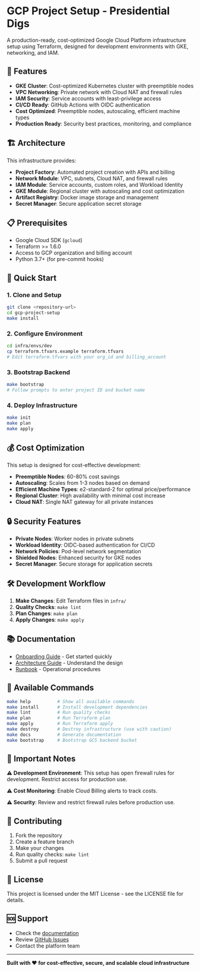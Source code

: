 # GCP Project Setup - Presidential Digs

A production-ready, cost-optimized Google Cloud Platform infrastructure setup using Terraform, designed for development environments with GKE, networking, and IAM.

## 🚀 Features

- **GKE Cluster**: Cost-optimized Kubernetes cluster with preemptible nodes
- **VPC Networking**: Private network with Cloud NAT and firewall rules
- **IAM Security**: Service accounts with least-privilege access
- **CI/CD Ready**: GitHub Actions with OIDC authentication
- **Cost Optimized**: Preemptible nodes, autoscaling, efficient machine types
- **Production Ready**: Security best practices, monitoring, and compliance

## 🏗️ Architecture

This infrastructure provides:
- **Project Factory**: Automated project creation with APIs and billing
- **Network Module**: VPC, subnets, Cloud NAT, and firewall rules
- **IAM Module**: Service accounts, custom roles, and Workload Identity
- **GKE Module**: Regional cluster with autoscaling and cost optimization
- **Artifact Registry**: Docker image storage and management
- **Secret Manager**: Secure application secret storage

## 📋 Prerequisites

- Google Cloud SDK (`gcloud`)
- Terraform >= 1.6.0
- Access to GCP organization and billing account
- Python 3.7+ (for pre-commit hooks)

## 🚀 Quick Start

### 1. Clone and Setup
```bash
git clone <repository-url>
cd gcp-project-setup
make install
```

### 2. Configure Environment
```bash
cd infra/envs/dev
cp terraform.tfvars.example terraform.tfvars
# Edit terraform.tfvars with your org_id and billing_account
```

### 3. Bootstrap Backend
```bash
make bootstrap
# Follow prompts to enter project ID and bucket name
```

### 4. Deploy Infrastructure
```bash
make init
make plan
make apply
```

## 💰 Cost Optimization

This setup is designed for cost-effective development:

- **Preemptible Nodes**: 60-80% cost savings
- **Autoscaling**: Scales from 1-3 nodes based on demand
- **Efficient Machine Types**: e2-standard-2 for optimal price/performance
- **Regional Cluster**: High availability with minimal cost increase
- **Cloud NAT**: Single NAT gateway for all private instances

## 🔒 Security Features

- **Private Nodes**: Worker nodes in private subnets
- **Workload Identity**: OIDC-based authentication for CI/CD
- **Network Policies**: Pod-level network segmentation
- **Shielded Nodes**: Enhanced security for GKE nodes
- **Secret Manager**: Secure storage for application secrets

## 🛠️ Development Workflow

1. **Make Changes**: Edit Terraform files in `infra/`
2. **Quality Checks**: `make lint`
3. **Plan Changes**: `make plan`
4. **Apply Changes**: `make apply`

## 📚 Documentation

- [Onboarding Guide](docs/ONBOARDING.md) - Get started quickly
- [Architecture Guide](docs/ARCHITECTURE.md) - Understand the design
- [Runbook](docs/RUNBOOK.md) - Operational procedures

## 🔧 Available Commands

```bash
make help          # Show all available commands
make install       # Install development dependencies
make lint          # Run quality checks
make plan          # Run Terraform plan
make apply         # Run Terraform apply
make destroy       # Destroy infrastructure (use with caution)
make docs          # Generate documentation
make bootstrap     # Bootstrap GCS backend bucket
```

## 🚨 Important Notes

⚠️ **Development Environment**: This setup has open firewall rules for development. Restrict access for production use.

⚠️ **Cost Monitoring**: Enable Cloud Billing alerts to track costs.

⚠️ **Security**: Review and restrict firewall rules before production use.

## 🤝 Contributing

1. Fork the repository
2. Create a feature branch
3. Make your changes
4. Run quality checks: `make lint`
5. Submit a pull request

## 📄 License

This project is licensed under the MIT License - see the LICENSE file for details.

## 🆘 Support

- Check the [documentation](docs/)
- Review [GitHub Issues](../../issues)
- Contact the platform team

---

**Built with ❤️ for cost-effective, secure, and scalable cloud infrastructure**
